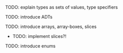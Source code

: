 TODO: explain types as sets of values, type specifiers

TODO: introduce ADTs

TODO: introduce arrays, array-boxes, slices
-   TODO: implement slices?!

TODO: introduce enums